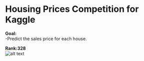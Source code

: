 # Housing Prices Competition for Kaggle

**Goal:** \
-Predict the sales price for each house.

**Rank:328** \
![alt text](http://url/to/img.png)
